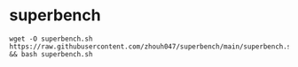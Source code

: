 # superbench

```
wget -O superbench.sh https://raw.githubusercontent.com/zhouh047/superbench/main/superbench.sh && bash superbench.sh
```
